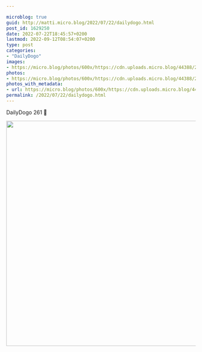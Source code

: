 ```yaml
---

microblog: true
guid: http://matti.micro.blog/2022/07/22/dailydogo.html
post_id: 1629250
date: 2022-07-22T18:45:57+0200
lastmod: 2022-09-12T08:54:07+0200
type: post
categories:
- "DailyDogo"
images:
- https://micro.blog/photos/600x/https://cdn.uploads.micro.blog/44388/2022/ada87d73d8.jpg
photos:
- https://micro.blog/photos/600x/https://cdn.uploads.micro.blog/44388/2022/ada87d73d8.jpg
photos_with_metadata:
- url: https://micro.blog/photos/600x/https://cdn.uploads.micro.blog/44388/2022/ada87d73d8.jpg
permalink: /2022/07/22/dailydogo.html
---
```

DailyDogo 261 🐶

<img src="/media/uploads/2022/ada87d73d8.jpg" width="600" height="600" alt="" />

